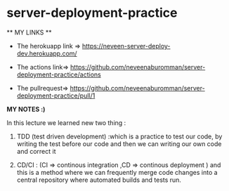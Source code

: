 # server-deployment-practice

** MY LINKS **

* The herokuapp link =>
https://neveen-server-deploy-dev.herokuapp.com/

* The actions link=>
https://github.com/neveenaburomman/server-deployment-practice/actions

* The pullrequest=>
https://github.com/neveenaburomman/server-deployment-practice/pull/1


**MY NOTES :)**

In this lecture we learned new two thing :
1. TDD (test driven development) :which is a practice  to test our code, by writing the test before our code and then we can writing our own code and  correct it   

2. CD/CI : (CI => continous integration ,CD => continous deployment ) and this is a method where we can  frequently merge code changes into a central repository where automated builds and tests run.





